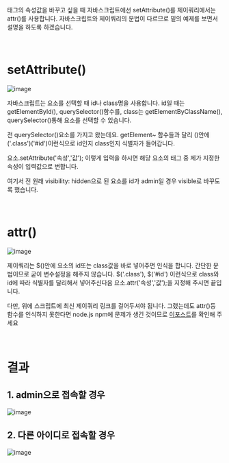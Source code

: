 
<br/>
태그의 속성값을 바꾸고 싶을 때 자바스크립트에선 setAttribute()를 제이쿼리에서는 attr()를 사용합니다. 자바스크립트와 제이쿼리의 문법이 다르므로 밑의 예제를 보면서 설명을 하도록 하겠습니다. 
<br/><br/><br/>

# setAttribute()

![image](https://user-images.githubusercontent.com/79133602/136371780-07ceb34e-76f8-4b58-be68-ebeef04d62aa.png)

자바스크립트는 요소를 선택할 때 id나 class명을 사용합니다. id일 때는 getElementById(), querySelector()함수를, class는  getElementByClassName(), querySelector()통해 요소를 선택할 수 있습니다. 

전 querySelector()요소를 가지고 왔는데요. getElement~ 함수들과 달리 ()안에 ('.class')('#id')이런식으로 id인지 class인지 식별자가 들어갑니다.

요소.setAttribute('속성','값'); 이렇게 입력을 하시면 해당 요소의 태그 중 제가 지정한 속성이 입력값으로 변합니다. 

여기서 전 원래 visibility: hidden으로 된 요소를 id가 admin일 경우 visible로 바꾸도록 했습니다. 
<br/><br/><br/>

# attr()

![image](https://user-images.githubusercontent.com/79133602/136371601-e103c4e6-2408-4f3e-b5f0-afe53b878fe7.png)

제이쿼리는 $()안에 요소의 id또는 class값을 바로 넣어주면 인식을 합니다. 간단한 문법이므로 굳이 변수설정을 해주지 않습니다. $('.class'), $('#id') 이런식으로 class와 id에 따라 식별자를 달리해서 넣어주신다음 요소.attr('속성','값');을 지정해 주시면 끝입니다. 

다만, 위에 스크립트에 최신 제이쿼리 링크를 걸어두셔야 됩니다. 그랬는데도 attr()등 함수를 인식하지 못한다면 node.js npm에 문제가 생긴 것이므로 [이포스트](https://bellasimi.github.io/%EC%A0%9C%EC%9D%B4%EC%BF%BC%EB%A6%AC-%EC%9D%B8%EC%8B%9D-%EC%98%A4%EB%A5%98/)를 확인해 주세요
<br/><br/><br/>

# 결과 

## 1. admin으로 접속할 경우

![image](https://user-images.githubusercontent.com/79133602/136375012-81bf1c62-ea3f-4114-8535-0c22ed169b6b.png)


## 2. 다른 아이디로 접속할 경우 

![image](https://user-images.githubusercontent.com/79133602/136374897-17de28f6-3ea7-422b-bd97-4a046f0aa819.png)
